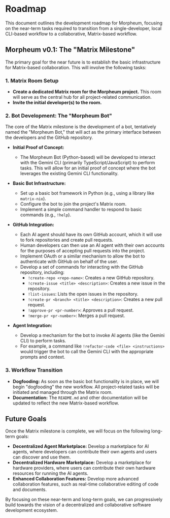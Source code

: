 # Roadmap

This document outlines the development roadmap for Morpheum, focusing on the near-term tasks required to transition from a single-developer, local CLI-based workflow to a collaborative, Matrix-based workflow.

## Morpheum v0.1: The "Matrix Milestone"

The primary goal for the near future is to establish the basic infrastructure for Matrix-based collaboration. This will involve the following tasks:

### 1. Matrix Room Setup

*   **Create a dedicated Matrix room for the Morpheum project.** This room will serve as the central hub for all project-related communication.
*   **Invite the initial developer(s) to the room.**

### 2. Bot Development: The "Morpheum Bot"

The core of the Matrix milestone is the development of a bot, tentatively named the "Morpheum Bot," that will act as the primary interface between the developers and the GitHub repository.

*   **Initial Proof of Concept:**
    *   The Morpheum Bot (Python-based) will be developed to interact with the Gemini CLI (primarily TypeScript/JavaScript) to perform tasks. This will allow for an initial proof of concept where the bot leverages the existing Gemini CLI functionality.
*   **Basic Bot Infrastructure:**
    *   Set up a basic bot framework in Python (e.g., using a library like `matrix-nio`).
    *   Configure the bot to join the project's Matrix room.
    *   Implement a simple command handler to respond to basic commands (e.g., `!help`).

*   **GitHub Integration:**
    *   Each AI agent should have its own GitHub account, which it will use to fork repositories and create pull requests.
    *   Human developers can then use an AI agent with their own accounts for the purposes of accepting pull requests into the project.
    *   Implement OAuth or a similar mechanism to allow the bot to authenticate with GitHub on behalf of the user.
    *   Develop a set of commands for interacting with the GitHub repository, including:
        *   `!create-repo <repo-name>`: Creates a new GitHub repository.
        *   `!create-issue <title> <description>`: Creates a new issue in the repository.
        *   `!list-issues`: Lists the open issues in the repository.
        *   `!create-pr <branch> <title> <description>`: Creates a new pull request.
        *   `!approve-pr <pr-number>`: Approves a pull request.
        *   `!merge-pr <pr-number>`: Merges a pull request.

*   **Agent Integration:**
    *   Develop a mechanism for the bot to invoke AI agents (like the Gemini CLI) to perform tasks.
    *   For example, a command like `!refactor-code <file> <instructions>` would trigger the bot to call the Gemini CLI with the appropriate prompts and context.

### 3. Workflow Transition

*   **Dogfooding:** As soon as the basic bot functionality is in place, we will begin "dogfooding" the new workflow. All project-related tasks will be initiated and managed through the Matrix room.
*   **Documentation:** The `README.md` and other documentation will be updated to reflect the new Matrix-based workflow.

## Future Goals

Once the Matrix milestone is complete, we will focus on the following long-term goals:

*   **Decentralized Agent Marketplace:** Develop a marketplace for AI agents, where developers can contribute their own agents and users can discover and use them.
*   **Decentralized Hardware Marketplace:** Develop a marketplace for hardware providers, where users can contribute their own hardware resources for running the AI agents.
*   **Enhanced Collaboration Features:** Develop more advanced collaboration features, such as real-time collaborative editing of code and documents.

By focusing on these near-term and long-term goals, we can progressively build towards the vision of a decentralized and collaborative software development ecosystem.
